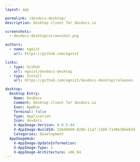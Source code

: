 ```yaml
---
layout: app

permalink: /devdocs-desktop/
description: Desktop client for devdocs.io

screenshots:
  - devdocs-desktop/screenshot.png

authors:
  - name: egoist
    url: https://github.com/egoist

links:
  - type: GitHub
    url: egoist/devdocs-desktop
  - type: Install
    url: https://github.com/egoist/devdocs-desktop/releases

desktop:
  Desktop Entry:
    Name: DevDocs
    Comment: Desktop client for devdocs.io
    Exec: AppRun
    Terminal: false
    Type: Application
    Icon: devdocs
    X-AppImage-Version: 0.6.5.44
    X-AppImage-BuildId: 32640450-828b-11a7-110d-7140e166e63d
    Categories: Development
  AppImageHub:
    X-AppImage-UpdateInformation: 
    X-AppImage-Type: 1
    X-AppImage-Architecture: x86_64
---
```

